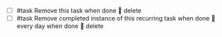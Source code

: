 - [ ] #task Remove this task when done 🏁 delete
- [ ] #task Remove completed instance of this recurring task when done 🔁 every day when done 🏁 delete
